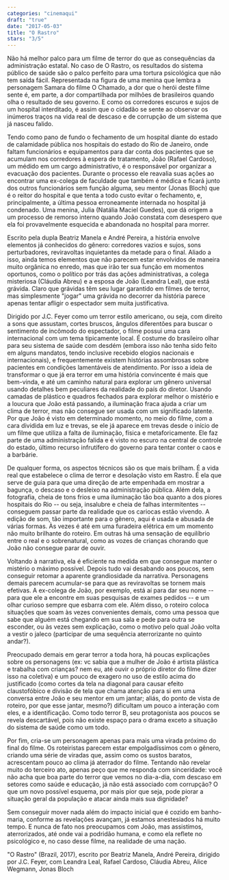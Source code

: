 ```yaml
---
categories: "cinemaqui"
draft: "true"
date: "2017-05-03"
title: "O Rastro"
stars: "3/5"
---
```

Não há melhor palco para um filme de terror do que as consequências da administração estatal. No caso de O Rastro, os resultados do sistema público de saúde são o palco perfeito para uma tortura psicológica que não tem saída fácil. Representada na figura de uma menina que lembra a personagem Samara do filme O Chamado, a dor que o herói deste filme sente é, em parte, a dor compartilhada por milhões de brasileiros quando olha o resultado de seu governo. E como os corredores escuros e sujos de um hospital interditado, é assim que o cidadão se sente ao observar os inúmeros traços na vida real de descaso e de corrupção de um sistema que já nasceu falido.

Tendo como pano de fundo o fechamento de um hospital diante do estado de calamidade pública nos hospitais do estado do Rio de Janeiro, onde faltam funcionários e equipamentos para dar conta dos pacientes que se acumulam nos corredores à espera de tratamento, João (Rafael Cardoso), um médido em um cargo administrativo, é o responsável por organizar a evacuação dos pacientes. Durante o processo ele reavalia suas ações ao encontrar uma ex-colega de faculdade que também é médica e ficará junto dos outros funcionários sem função alguma, seu mentor (Jonas Bloch) que é o reitor do hospital e que tenta a todo custo evitar o fechamento, e, principalmente, a última pessoa erroneamente internada no hospital já condenado. Uma menina, Julia (Natália Maciel Guedes), que dá origem a um processo de remorso interno quando João constata com desespero que ela foi provavelmente esquecida e abandonada no hospital para morrer.

Escrito pela dupla Beatriz Manela e André Pereira, a história envolve elementos já conhecidos do gênero: corredores vazios e sujos, sons perturbadores, reviravoltas inquietantes da metade para o final. Aliado a isso, ainda temos elementos que não parecem estar envolvidos de maneira muito orgânica no enredo, mas que irão ter sua função em momentos oportunos, como o político por trás das ações administrativas, a colega misteriosa (Cláudia Abreu) e a esposa de João (Leandra Leal), que está grávida. Claro que grávidas têm seu lugar garantido em filmes de terror, mas simplesmente "jogar" uma grávida no decorrer da história parece apenas tentar afligir o espectador sem muita justificativa.

Dirigido por J.C. Feyer como um terror estilo americano, ou seja, com direito a sons que assustam, cortes bruscos, ângulos diferentões para buscar o sentimento de incômodo do espectador, o filme possui uma cara internacional com um tema tipicamente local. É costume do brasileiro olhar para seu sistema de saúde com desdém (embora isso não tenha sido feito em alguns mandatos, tendo inclusive recebido elogios nacionais e internacionais), e frequentemente existem histórias assombrosas sobre pacientes em condições lamentáveis de atendimento. Por isso a ideia de transformar o que já era terror em uma história convincente é mais que bem-vinda, e até um caminho natural para explorar um gênero universal usando detalhes bem peculiares da realidade do país do diretor. Usando camadas de plástico e quadros fechados para explorar melhor o mistério e a loucura que João está passando, a iluminação fraca ajuda a criar um clima de terror, mas não consegue ser usada com um significado latente. Por que João é visto em determinado momento, no meio do filme, com a cara dividida em luz e trevas, se ele já aparece em trevas desde o início de um filme que utiliza a falta de iluminação, física e metaforicamente. Ele faz parte de uma administração falida e é visto no escuro na central de controle do estado, último recurso infrutífero do governo para tentar conter o caos e a barbárie.

De qualquer forma, os aspectos técnicos são os que mais brilham. É a vida real que estabelece o clima de terror e desolação visto em Rastro. É ela que serve de guia para que uma direção de arte empenhada em mostrar a bagunça, o descaso e o desleixo na administração pública. Além dela, a fotografia, cheia de tons frios e uma iluminação tão boa quanto a dos piores hospitais do Rio -- ou seja, insalubre e cheia de falhas intermitentes -- conseguem passar parte da realidade que os cariocas estão vivendo. A edição de som, tão importante para o gênero, aqui é usada e abusada de várias formas. Às vezes é até em uma furadeira elétrica em um momento não muito brilhante do roteiro. Em outras há uma sensação de equilíbrio entre o real e o sobrenatural, como as vozes de crianças chorando que João não consegue parar de ouvir.

Voltando à narrativa, ela é eficiente na medida em que consegue manter o mistério o máximo possível. Depois tudo vai desabando aos poucos, sem conseguir retomar a aparente grandiosidade da narrativa. Personagens demais parecem acumular-se para que as reviravoltas se tornem mais efetivas. A ex-colega de João, por exemplo, está aí para dar seu nome -- para que ele a encontre em suas pesquisas de exames pedidos -- e um olhar curioso sempre que esbarra com ele. Além disso, o roteiro coloca situações que soam às vezes convenientes demais, como uma pessoa que sabe que alguém está chegando em sua sala e pede para outra se esconder, ou às vezes sem explicação, como o motivo pelo qual João volta a vestir o jaleco (participar de uma sequência aterrorizante no quinto andar?).

Preocupado demais em gerar terror a toda hora, há poucas explicações sobre os personagens (ex: vc sabia que a mulher de João é artista plástica e trabalha com crianças? nem eu, até ouvir o próprio diretor do filme dizer isso na coletiva) e um pouco de exagero no uso de estilo acima do justificado (como cortes da tela na diagonal para causar efeito claustofóbico e divisão de tela que chama atenção para si em uma conversa entre João e seu mentor em um jantar; aliás, do ponto de vista de roteiro, por que esse jantar, mesmo?) dificultam um pouco a interação com eles, e a identificação. Como todo terror B, seu protagonista aos poucos se revela descartável, pois não existe espaço para o drama exceto a situação do sistema de saúde como um todo.

Por fim, cria-se um personagem apenas para mais uma virada próximo do final do filme. Os roteiristas parecem estar empolgadíssimos com o gênero, criando uma série de viradas que, assim como os sustos baratos, acrescentam pouco ao clima já aterrador do filme. Tentando não revelar muito do terceiro ato, apenas peço que me responda com sinceridade: você não acha que boa parte do terror que vemos no dia-a-dia, com descaso em setores como saúde e educação, já não está associado com corrupção? O que um novo possível esquema, por mais pior que seja, pode piorar a situação geral da população e atacar ainda mais sua dignidade?

Sem conseguir mover nada além do impacto inicial que é cozido em banho-maria, conforme as revelações avançam, já estamos anestesiados há muito tempo. E nunca de fato nos preocupamos com João, mas assistimos, aterrorizados, até onde vai a podridão humana, e como ela reflete no psicológico e, no caso desse filme, na realidade de uma nação.

"O Rastro" (Brazil, 2017), escrito por Beatriz Manela, André Pereira, dirigido por J.C. Feyer, com Leandra Leal, Rafael Cardoso, Cláudia Abreu, Alice Wegmann, Jonas Bloch


